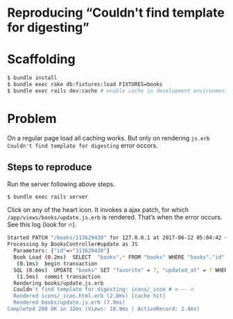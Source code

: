 # Reproducing “Couldn't find template for digesting”

# Scaffolding

```bash
$ bundle install
$ bundle exec rake db:fixtures:load FIXTURES=books
$ bundle exec rails dev:cache # enable cache in development environment
```

# Problem

On a regular page load all caching works. But only on rendering `js.erb` `Couldn't find template for digesting` error occors.

## Steps to reproduce

Run the server following above steps.

```bash
$ bundle exec rails server
```

Click on any of the heart icon. It invokes a ajax patch, for which `/app/views/books/update.js.erb` is rendered. That’s when the error occurs. See this log (look for 🔥).

```bash
Started PATCH "/books/113629430" for 127.0.0.1 at 2017-06-12 05:04:42 +0530
Processing by BooksController#update as JS
  Parameters: {"id"=>"113629430"}
  Book Load (0.2ms)  SELECT  "books".* FROM "books" WHERE "books"."id" = ? LIMIT ?  [["id", 113629430], ["LIMIT", 1]]
   (0.1ms)  begin transaction
  SQL (0.6ms)  UPDATE "books" SET "favorite" = ?, "updated_at" = ? WHERE "books"."id" = ?  [["favorite", "t"], ["updated_at", "2017-06-11 23:34:42.976896"], ["id", 113629430]]
   (1.5ms)  commit transaction
  Rendering books/update.js.erb
  Couldn't find template for digesting: icons/_icon # <--- 🔥
  Rendered icons/_icon.html.erb (2.8ms) [cache hit]
  Rendered books/update.js.erb (7.0ms)
Completed 200 OK in 32ms (Views: 18.9ms | ActiveRecord: 2.4ms)
```
